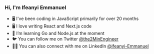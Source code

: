 ### Hi, I'm Ifeanyi Emmanuel

- 🖥️ I've been coding in JavaScript primarily for over 20 months
- 🖥️ I love writing React and Next.js code
- 🦀 I’m learning Go and Node.js at the moment
- 🐦 You can follow me on Twitter [@the2MinEngineer](https://twitter.com/the2MinEngineer)
- 🧑‍💼 You can also connect with me on LinkedIn [@ifeanyi-Emmanuel](https://linkedin.com/in/ifeanyi-emmanuel/)
